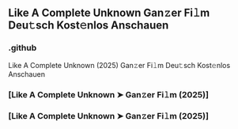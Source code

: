 ## Like A Complete Unknown Gan𝚣er Fi𝚕m Deu𝚝sch Kost𝚎nlos Anschauen

### .github

Like A Complete Unknown (2025) Gan𝚣er Fi𝚕m Deu𝚝sch Kost𝚎nlos Anschauen

### [Like A Complete Unknown ➤ Gan𝚣er Fi𝚕m (2025)]
### [Like A Complete Unknown ➤ Gan𝚣er Fi𝚕m (2025)]
